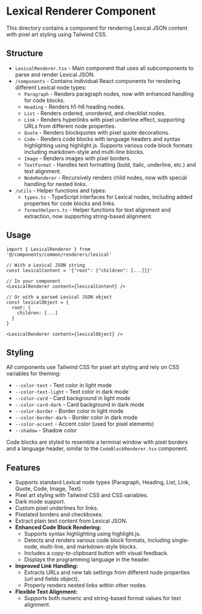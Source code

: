 # Lexical Renderer Component

This directory contains a component for rendering Lexical JSON content with pixel art styling using Tailwind CSS.

## Structure

- `LexicalRenderer.tsx` - Main component that uses all subcomponents to parse and render Lexical JSON.
- `/components` - Contains individual React components for rendering different Lexical node types:
  - `Paragraph` - Renders paragraph nodes, now with enhanced handling for code blocks.
  - `Heading` - Renders h1-h6 heading nodes.
  - `List` - Renders ordered, unordered, and checklist nodes.
  - `Link` - Renders hyperlinks with pixel underline effect, supporting URLs from different node properties.
  - `Quote` - Renders blockquotes with pixel quote decorations.
  - `Code` - Renders code blocks with language headers and syntax highlighting using highlight.js. Supports various code block formats including markdown-style and multi-line blocks.
  - `Image` - Renders images with pixel borders.
  - `TextFormat` - Handles text formatting (bold, italic, underline, etc.) and text alignment.
  - `NodeRenderer` - Recursively renders child nodes, now with special handling for nested links.
- `/utils` - Helper functions and types:
  - `types.ts` - TypeScript interfaces for Lexical nodes, including added properties for code blocks and links.
  - `formatHelpers.ts` - Helper functions for text alignment and extraction, now supporting string-based alignment.

## Usage

```tsx
import { LexicalRenderer } from '@/components/common/renderers/lexical'

// With a Lexical JSON string
const lexicalContent = '{"root": {"children": [...]}}'

// In your component
<LexicalRenderer content={lexicalContent} />

// Or with a parsed Lexical JSON object
const lexicalObject = {
  root: {
    children: [...]
  }
}

<LexicalRenderer content={lexicalObject} />
```

## Styling

All components use Tailwind CSS for pixel art styling and rely on CSS variables for theming:

- `--color-text` - Text color in light mode
- `--color-text-light` - Text color in dark mode
- `--color-card` - Card background in light mode
- `--color-card-dark` - Card background in dark mode
- `--color-border` - Border color in light mode
- `--color-border-dark` - Border color in dark mode
- `--color-accent` - Accent color (used for pixel elements)
- `--shadow` - Shadow color

Code blocks are styled to resemble a terminal window with pixel borders and a language header, similar to the `CodeBlockRenderer.tsx` component.

## Features

- Supports standard Lexical node types (Paragraph, Heading, List, Link, Quote, Code, Image, Text).
- Pixel art styling with Tailwind CSS and CSS variables.
- Dark mode support.
- Custom pixel underlines for links.
- Pixelated borders and checkboxes.
- Extract plain text content from Lexical JSON.
- **Enhanced Code Block Rendering:**
  - Supports syntax highlighting using highlight.js.
  - Detects and renders various code block formats, including single-node, multi-line, and markdown-style blocks.
  - Includes a copy-to-clipboard button with visual feedback.
  - Displays the programming language in the header.
- **Improved Link Handling:**
  - Extracts URLs and new tab settings from different node properties (url and fields object).
  - Properly renders nested links within other nodes.
- **Flexible Text Alignment:**
  - Supports both numeric and string-based format values for text alignment.
